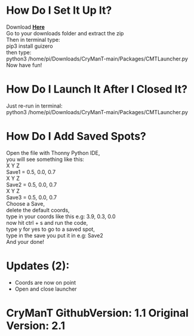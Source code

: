 # How Do I Set It Up It?</br>
Download <a href="https://github.com/RP400/CryManT/archive/refs/heads/main.zip">__Here__</a></br>
Go to your downloads folder and extract the zip</br>
Then in terminal type:</br>
pip3 install guizero</br>
then type:</br>
python3 /home/pi/Downloads/CryManT-main/Packages/CMTLauncher.py</br>
Now have fun!</br>

# How Do I Launch It After I Closed It?</br>
Just re-run in terminal:</br>
python3 /home/pi/Downloads/CryManT-main/Packages/CMTLauncher.py</br>

# How Do I Add Saved Spots?
Open the file with Thonny Python IDE,</br>
you will see something like this:</br>
         X    Y    Z</br>
Save1 = 0.5, 0.0, 0.7</br>
         X    Y    Z</br>
Save2 = 0.5, 0.0, 0.7</br>
         X    Y    Z</br>
Save3 = 0.5, 0.0, 0.7</br>
Choose a Save, </br>
delete the default coords,</br>
type in your coords like this e.g: 3.9, 0.3, 0.0</br>
now hit ctrl + s and run the code,</br>
type y for yes to go to a saved spot,</br>
type in the save you put it in e.g: Save2</br>
And your done!


# Updates __(2)__:</br>
- Coords are now on point</br>
- Open and close launcher</br>

# CryManT GithubVersion: 1.1 Original Version: 2.1
